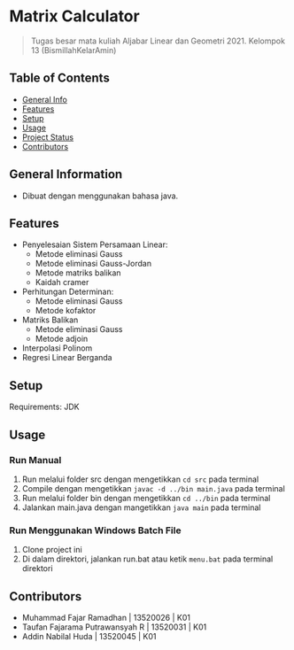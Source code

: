 # Matrix Calculator
> Tugas besar mata kuliah Aljabar Linear dan Geometri 2021.
> Kelompok 13  (BismillahKelarAmin)


## Table of Contents
* [General Info](#general-information)
* [Features](#features)
* [Setup](#setup)
* [Usage](#usage)
* [Project Status](#project-status)
* [Contributors](#contact)


## General Information
- Dibuat dengan menggunakan bahasa java.


## Features
- Penyelesaian Sistem Persamaan Linear:
    - Metode eliminasi Gauss
    - Metode eliminasi Gauss-Jordan
    - Metode matriks balikan
    - Kaidah cramer
- Perhitungan Determinan:
    - Metode eliminasi Gauss
    - Metode kofaktor
- Matriks Balikan
    - Metode eliminasi Gauss
    - Metode adjoin
- Interpolasi Polinom
- Regresi Linear Berganda


## Setup
Requirements: JDK 


## Usage
### Run Manual
1. Run melalui folder src dengan mengetikkan  `cd src` pada terminal
2. Compile dengan mengetikkan `javac -d ../bin main.java` pada terminal
1. Run melalui folder bin dengan mengetikkan  `cd ../bin` pada terminal
3. Jalankan main.java dengan mangetikkan `java main` pada terminal
### Run Menggunakan Windows Batch File
1. Clone project ini
2. Di dalam direktori, jalankan run.bat atau ketik `menu.bat` pada terminal direktori 


## Contributors
- Muhammad Fajar Ramadhan | 13520026 | K01
- Taufan Fajarama Putrawansyah R | 13520031 | K01
- Addin Nabilal Huda | 13520045 | K01
